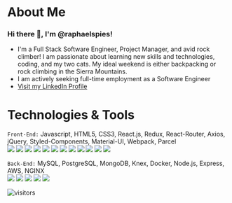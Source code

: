 # About Me
### Hi there 👋, I'm @raphaelspies!
- I'm a Full Stack Software Engineer, Project Manager, and avid rock climber! I am passionate about learning new skills and technologies, coding, and my two cats. My ideal weekend is either backpacking or rock climbing in the Sierra Mountains.
- I am actively seeking full-time employment as a Software Engineer
- [Visit my LinkedIn Profile](https://www.linkedin.com/in/raphael-spies/)

# Technologies & Tools
`Front-End:` Javascript, HTML5, CSS3, React.js, Redux, React-Router, Axios, jQuery, Styled-Components, Material-UI, Webpack, Parcel <br/>
<img src='https://img.shields.io/badge/-javascript-yellow?logo=javascript&style=for-the-badge'/>
<img src='https://img.shields.io/badge/-html5-orange?logo=html5&style=for-the-badge'/>
<img src='https://img.shields.io/badge/-css3-darkblue?logo=css3&style=for-the-badge'/>
<img src='https://img.shields.io/badge/-reactJS-blue?logo=react&style=for-the-badge'/>
<img src='https://img.shields.io/badge/-redux-purple?logo=redux&style=for-the-badge'/>
<img src='https://img.shields.io/badge/-reactrouter-black?logo=reactrouter&style=for-the-badge'/>
<img src='https://img.shields.io/badge/-axios-yellow?logo=axios&style=for-the-badge'/>
<img src='https://img.shields.io/badge/-jquery-blue?logo=jquery&style=for-the-badge'/>
<img src='https://img.shields.io/badge/-styledcomponents-white?logo=styledcomponents&style=for-the-badge'/>
<img src='https://img.shields.io/badge/-materialui-0081CB?logo=materialui&style=for-the-badge'/>
<img src='https://img.shields.io/badge/-webpack-navy?logo=webpack&style=for-the-badge'/>
<img src='https://img.shields.io/badge/-Parcel-orange?logo=Parcel&style=for-the-badge'/>


`Back-End:` MySQL, PostgreSQL, MongoDB, Knex, Docker, Node.js, Express, AWS, NGINX <br/>
<img src='https://img.shields.io/badge/-MySQL-white?logo=MySQL&style=for-the-badge'/>
<img src='https://img.shields.io/badge/-postgresql-lightgray?logo=postgresql&style=for-the-badge'/>
<img src='https://img.shields.io/badge/-mongodb-darkgreen?logo=mongodb&style=for-the-badge'/>
<img src='https://img.shields.io/badge/-knex-orange?logo=knex&style=for-the-badge'/>
<img src='https://img.shields.io/badge/-docker-darkblue?logo=docker&style=for-the-badge'/>


<!--
**raphaelspies/raphaelspies** is a ✨ _special_ ✨ repository because its `README.md` (this file) appears on your GitHub profile.

Here are some ideas to get you started:

- 🔭 I’m currently working on ...
- 🌱 I’m currently learning ...
- 👯 I’m looking to collaborate on ...
- 🤔 I’m looking for help with ...
- 💬 Ask me about ...
- 📫 How to reach me: ...
- 😄 Pronouns: ...
- ⚡ Fun fact: ...
-->


![visitors](https://visitor-badge.glitch.me/badge?page_id=https://github.com/raphaelspies)
